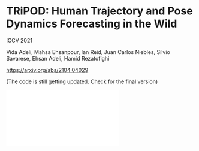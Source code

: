 # TRiPOD: Human Trajectory and Pose Dynamics Forecasting in the Wild

ICCV 2021

Vida Adeli, Mahsa Ehsanpour, Ian Reid, Juan Carlos Niebles, Silvio Savarese, Ehsan Adeli, Hamid Rezatofighi

https://arxiv.org/abs/2104.04029

(The code is still getting updated. Check for the final version)


![Teaser](teaser-final.pdf)
